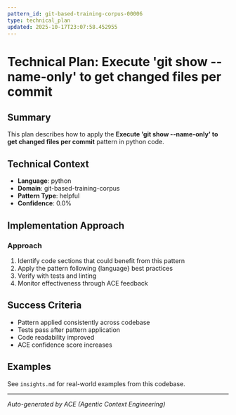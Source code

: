 ```yaml
---
pattern_id: git-based-training-corpus-00006
type: technical_plan
updated: 2025-10-17T23:07:58.452955
---
```

# Technical Plan: Execute 'git show --name-only' to get changed files per commit

## Summary

This plan describes how to apply the **Execute 'git show --name-only' to get changed files per commit** pattern in python code.

## Technical Context

- **Language**: python
- **Domain**: git-based-training-corpus
- **Pattern Type**: helpful
- **Confidence**: 0.0%

## Implementation Approach

### Approach

1. Identify code sections that could benefit from this pattern
2. Apply the pattern following {language} best practices
3. Verify with tests and linting
4. Monitor effectiveness through ACE feedback

## Success Criteria

- Pattern applied consistently across codebase
- Tests pass after pattern application
- Code readability improved
- ACE confidence score increases

## Examples

See `insights.md` for real-world examples from this codebase.

---

*Auto-generated by ACE (Agentic Context Engineering)*
